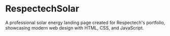 # RespectechSolar
A professional solar energy landing page created for Respectech's portfolio, showcasing modern web design with HTML, CSS, and JavaScript.
